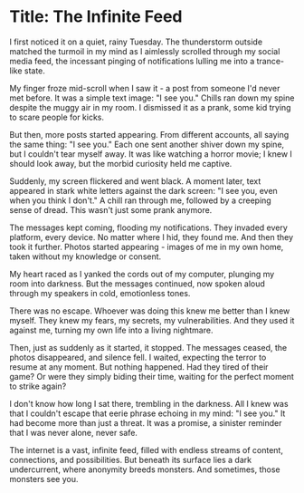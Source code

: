 # Title: The Infinite Feed

I first noticed it on a quiet, rainy Tuesday. The thunderstorm outside matched the turmoil in my mind as I aimlessly scrolled through my social media feed, the incessant pinging of notifications lulling me into a trance-like state.

My finger froze mid-scroll when I saw it - a post from someone I'd never met before. It was a simple text image: "I see you." Chills ran down my spine despite the muggy air in my room. I dismissed it as a prank, some kid trying to scare people for kicks. 

But then, more posts started appearing. From different accounts, all saying the same thing: "I see you." Each one sent another shiver down my spine, but I couldn't tear myself away. It was like watching a horror movie; I knew I should look away, but the morbid curiosity held me captive.

Suddenly, my screen flickered and went black. A moment later, text appeared in stark white letters against the dark screen: "I see you, even when you think I don't." A chill ran through me, followed by a creeping sense of dread. This wasn't just some prank anymore. 

The messages kept coming, flooding my notifications. They invaded every platform, every device. No matter where I hid, they found me. And then they took it further. Photos started appearing - images of me in my own home, taken without my knowledge or consent. 

My heart raced as I yanked the cords out of my computer, plunging my room into darkness. But the messages continued, now spoken aloud through my speakers in cold, emotionless tones. 

There was no escape. Whoever was doing this knew me better than I knew myself. They knew my fears, my secrets, my vulnerabilities. And they used it against me, turning my own life into a living nightmare.

Then, just as suddenly as it started, it stopped. The messages ceased, the photos disappeared, and silence fell. I waited, expecting the terror to resume at any moment. But nothing happened. Had they tired of their game? Or were they simply biding their time, waiting for the perfect moment to strike again?

I don't know how long I sat there, trembling in the darkness. All I knew was that I couldn't escape that eerie phrase echoing in my mind: "I see you." It had become more than just a threat. It was a promise, a sinister reminder that I was never alone, never safe.

The internet is a vast, infinite feed, filled with endless streams of content, connections, and possibilities. But beneath its surface lies a dark undercurrent, where anonymity breeds monsters. And sometimes, those monsters see you.